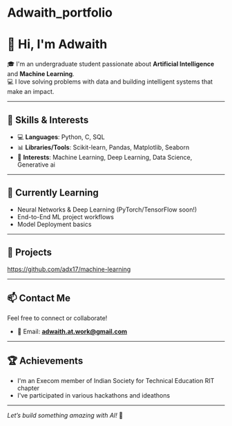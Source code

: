# Adwaith_portfolio
# 👋 Hi, I'm Adwaith

🎓 I'm an undergraduate student passionate about **Artificial Intelligence** and **Machine Learning**.  
💻 I love solving problems with data and building intelligent systems that make an impact.

---

## 🎯 Skills & Interests

- 💻 **Languages**: Python, C, SQL  
- 📊 **Libraries/Tools**: Scikit-learn, Pandas, Matplotlib, Seaborn  
- 🤖 **Interests**: Machine Learning, Deep Learning, Data Science, Generative ai

---

## 🧠 Currently Learning

- Neural Networks & Deep Learning (PyTorch/TensorFlow soon!)
- End-to-End ML project workflows
- Model Deployment basics 

---

## 💼 Projects

https://github.com/adx17/machine-learning

---

## 📫 Contact Me
Feel free to connect or collaborate!

- 📧 Email: **adwaith.at.work@gmail.com**

---

## 🏆 Achievements

- I'm an Execom member of  Indian Society for Technical Education RIT chapter
- I've participated in various hackathons and ideathons

---

*Let’s build something amazing with AI!* 🤝
